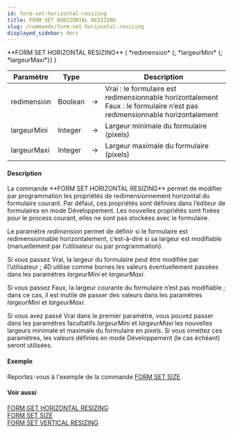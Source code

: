 ```yaml
---
id: form-set-horizontal-resizing
title: FORM SET HORIZONTAL RESIZING
slug: /commands/form-set-horizontal-resizing
displayed_sidebar: docs
---
```


<!--REF #_command_.FORM SET HORIZONTAL RESIZING.Syntax-->**FORM SET HORIZONTAL RESIZING** ( *redimension* {; *largeurMini* {; *largeurMaxi*}} )<!-- END REF-->
<!--REF #_command_.FORM SET HORIZONTAL RESIZING.Params-->
| Paramètre | Type |  | Description |
| --- | --- | --- | --- |
| redimension | Boolean | &#8594;  | Vrai : le formulaire est redimensionnable horizontalement Faux : le formulaire n’est pas redimensionnable horizontalement |
| largeurMini | Integer | &#8594;  | Largeur minimale du formulaire (pixels) |
| largeurMaxi | Integer | &#8594;  | Largeur maximale du formulaire (pixels) |

<!-- END REF-->

#### Description 

<!--REF #_command_.FORM SET HORIZONTAL RESIZING.Summary-->La commande **FORM SET HORIZONTAL RESIZING** permet de modifier par programmation les propriétés de redimensionnement horizontal du formulaire courant.<!-- END REF--> Par défaut, ces propriétés sont définies dans l’éditeur de formulaires en mode Développement. Les nouvelles propriétés sont fixées pour le process courant, elles ne sont pas stockées avec le formulaire. 

Le paramètre *redimension* permet de définir si le formulaire est redimensionnable horizontalement, c’est-à-dire si sa largeur est modifiable (manuellement par l’utilisateur ou par programmation). 

Si vous passez Vrai, la largeur du formulaire peut être modifiée par l’utilisateur ; 4D utilise comme bornes les valeurs éventuellement passées dans les paramètres *largeurMini* et *largeurMaxi*.

Si vous passez Faux, la largeur courante du formulaire n’est pas modifiable ; dans ce cas, il est inutile de passer des valeurs dans les paramètres *largeurMini* et *largeurMaxi*. 

Si vous avez passé Vrai dans le premier paramètre, vous pouvez passer dans les paramètres facultatifs *largeurMini* et *largeurMaxi* les nouvelles largeurs minimale et maximale du formulaire en pixels. Si vous omettez ces paramètres, les valeurs définies en mode Développement (le cas échéant) seront utilisées.

#### Exemple 

Reportez-vous à l'exemple de la commande [FORM SET SIZE](form-set-size.md). 

#### Voir aussi 

[FORM GET HORIZONTAL RESIZING](form-get-horizontal-resizing.md)  
[FORM SET SIZE](form-set-size.md)  
[FORM SET VERTICAL RESIZING](form-set-vertical-resizing.md)  